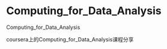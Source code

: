 Computing_for_Data_Analysis
===========================

Computing_for_Data_Analysis


coursera上的Computing_for_Data_Analysis课程分享
